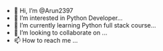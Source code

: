 - 👋 Hi, I’m @Arun2397
- 👀 I’m interested in Python Developer...
- 🌱 I’m currently learning Python full stack course...
- 💞️ I’m looking to collaborate on ...
- 📫 How to reach me ...

<!---
Arun2397/Arun2397 is a ✨ special ✨ repository because its `README.md` (this file) appears on your GitHub profile.
You can click the Preview link to take a look at your changes.
--->
